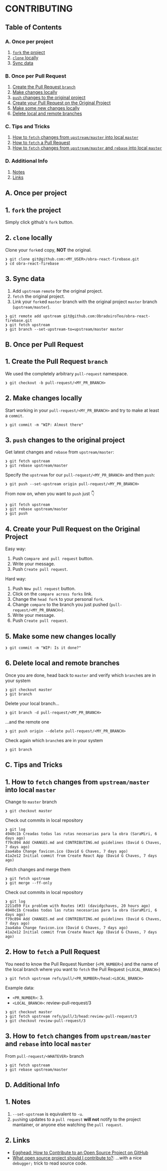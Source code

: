 # CONTRIBUTING

## Table of Contents

### A. Once per project

1. [`fork` the project](#fork-the-project)
2. [`clone` locally](#clone-locally)
3. [Sync data](#sync-data)

### B. Once per Pull Request

1. [Create the Pull Request `branch`](#create-the-pull-request-branch)
2. [Make changes locally](#make-changes-locally)
3. [`push` changes to the original project](#push-changes-to-the-original-project)
4. [Create your Pull Request on the Original Project](#create-your-pull-request-on-the-original-project)
5. [Make some new changes locally](#make-some-new-changes-locally)
6. [Delete local and remote branches](#delete-local-and-remote-branches)

### C. Tips and Tricks

1. [How to `fetch` changes from `upstream/master` into local `master`](#fetch-changes-from-upstream-into-local-master)
2. [How to `fetch` a Pull Request](#how-to-fetch-a-pull-request)
3. [How to `fetch` changes from `upstream/master` and `rebase` into local `master`](#fetch-changes-from-upstream-and-rebase)

### D. Additional Info

1. [Notes](#notes)
2. [Links](#links)

## A. Once per project

## <a id="fork-the-project">1. `fork` the project</a>

Simply click github's `fork` button.

## <a id="clone-locally">2. `clone` locally</a>

Clone your `fork`ed copy, **NOT** the original.

```console
❯ git clone git@github.com:<MY_USER>/obra-react-firebase.git
❯ cd obra-react-firebase
```

## <a id="sync-data">3. Sync data</a>

1. Add `upstream` `remote` for the original project.
2. `fetch` the original project.
3. Link your `fork`ed `master` branch with the original project `master` branch (`upstream/master`).

```console
❯ git remote add upstream git@github.com:ObradoiroTeo/obra-react-firebase.git
❯ git fetch upstream
❯ git branch --set-upstream-to=upstream/master master
```

## B. Once per Pull Request

## <a id="create-the-pull-request-branch">1. Create the Pull Request `branch`</a>

We used the completely arbitrary `pull-request` namespace.

```console
❯ git checkout -b pull-request/<MY_PR_BRANCH>
```

## <a id="make-changes-locally">2. Make changes locally</a>

Start working in your `pull-request/<MY_PR_BRANCH>` and try to make at least a `commit`.

```console
❯ git commit -m "WIP: Almost there"
```

## <a id="push-changes-to-the-original-project">3. `push` changes to the original project</a>

Get latest changes and `rebase` from `upstream/master`:

```console
❯ git fetch upstream
❯ git rebase upstream/master
```

Specify the `upstream` for our `pull-request/<MY_PR_BRANCH>` and then `push`:

```console
❯ git push --set-upstream origin pull-request/<MY_PR_BRANCH>
```

From now on, when you want to `push` just 👇

```console
❯ git fetch upstream
❯ git rebase upstream/master
❯ git push
```

## <a id="create-your-pull-request-on-the-original-project">4. Create your Pull Request on the Original Project</a>

Easy way:

1. Push `Compare and pull request` button.
2. Write your message.
3. Push `Create pull request`.

Hard way:

1. Push `New pull request` button.
2. Click on the `compare across forks` link.
3. Change the `head fork` to your personal `fork`.
4. Change `compare` to the branch you just pushed (`pull-request/<MY_PR_BRANCH>`).
5. Write your message.
6. Push `Create pull request`.

## <a id="make-some-new-changes-locally">5. Make some new changes locally</a>

```console
❯ git commit -m "WIP: Is it done?"
```

## <a id="delete-local-and-remote-branches">6. Delete local and remote branches</a>

Once you are done, head back to `master` and verify which `branch`es are in your system

```
❯ git checkout master
❯ git branch
```

Delete your local branch...

```
❯ git branch -d pull-request/<MY_PR_BRANCH>
```

...and the remote one

```
❯ git push origin --delete pull-request/<MY_PR_BRANCH>
```

Check again which `branch`es are in your system

```
❯ git branch
```

## C. Tips and Tricks

## <a id="fetch-changes-from-upstream-into-local-master">1. How to `fetch` changes from `upstream/master` into local `master`</a>

Change to `master` branch

```
❯ git checkout master
```

Check out commits in local repository

```
❯ git log
4940c1b Creadas todas las rutas necesarias para la obra (SaraMiri, 6 days ago)
f79c894 Add CHANGES.md and CONTRIBUTING.md guidelines (David G Chaves, 7 days ago)
2aa4aba Change favicon.ico (David G Chaves, 7 days ago)
41a2e12 Initial commit from Create React App (David G Chaves, 7 days ago)
```

Fetch changes and merge them

```
❯ git fetch upstream
❯ git merge --ff-only
```

Check out commits in local repository

```
❯ git log
2211d59 Fix problem with Routes (#3) (davidgchaves, 20 hours ago)
4940c1b Creadas todas las rutas necesarias para la obra (SaraMiri, 6 days ago)
f79c894 Add CHANGES.md and CONTRIBUTING.md guidelines (David G Chaves, 7 days ago)
2aa4aba Change favicon.ico (David G Chaves, 7 days ago)
41a2e12 Initial commit from Create React App (David G Chaves, 7 days ago)
```

## <a id="how-to-fetch-a-pull-request">2. How to `fetch` a Pull Request</a>

You need to know the Pull Request Number (`<PR_NUMBER>`) and the name of the local branch where you want to `fetch` the Pull Request (`<LOCAL_BRANCH>`)

```
❯ git fetch upstream refs/pull/<PR_NUMBER>/head:<LOCAL_BRANCH>
```

Example data:

- `<PR_NUMBER>`: 3.
- `<LOCAL_BRANCH>`: review-pull-request/3

```
❯ git checkout master
❯ git fetch upstream refs/pull/3/head:review-pull-request/3
❯ git checkout review-pull-request/3
```

## <a id="fetch-changes-from-upstream-and-rebase">3. How to `fetch` changes from `upstream/master` and `rebase` into local `master`</a>

From `pull-request/<WHATEVER>` branch

```
❯ git fetch upstream
❯ git rebase upstream/master
```

## D. Additional Info

## <a id="notes">1. Notes</a>

1. `--set-upstream` is equivalent to `-u`.
2. `push`ing updates to a `pull request` **will not** notify to the project mantainer, or anyone else watching the `pull request`.

## <a id="links">2. Links</a>

- [Egghead: How to Contribute to an Open Source Project on GitHub](https://egghead.io/courses/how-to-contribute-to-an-open-source-project-on-github)
- [What open source project should I contribute to?](https://medium.com/@kentcdodds/what-open-source-project-should-i-contribute-to-7d50ecfe1cb4#.dou36jj12): ...with a nice `debugger;` trick to read source code.
